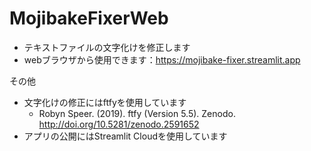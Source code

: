 # MojibakeFixerWeb
- テキストファイルの文字化けを修正します
- webブラウザから使用できます：https://mojibake-fixer.streamlit.app

その他
- 文字化けの修正にはftfyを使用しています
  - Robyn Speer. (2019). ftfy (Version 5.5). Zenodo. http://doi.org/10.5281/zenodo.2591652
- アプリの公開にはStreamlit Cloudを使用しています
